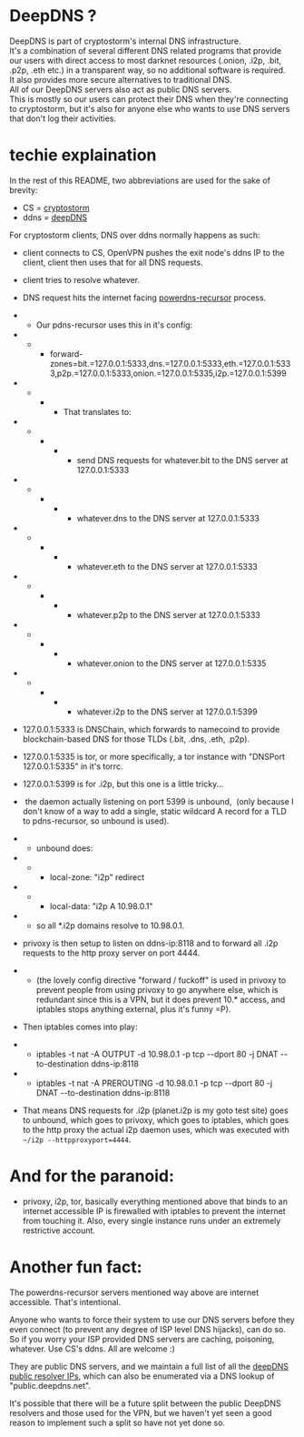 # DeepDNS ?

DeepDNS is part of cryptostorm's internal DNS infrastructure.    
It's a combination of several different DNS related programs that provide our users with direct access to most darknet resources (.onion, .i2p, .bit, .p2p, .eth etc.) in a transparent way, so no additional software is required.   
It also provides more secure alternatives to traditional DNS.    
All of our DeepDNS servers also act as public DNS servers.   
This is mostly so our users can protect their DNS when they're connecting to cryptostorm, but it's also for anyone else who wants to use DNS servers that don't log their activities.   

# techie explaination

In the rest of this README, two abbreviations are used for the sake of brevity:   

  - CS = <a href="https://cryptostorm.is" target="_blank">cryptostorm</a>
  - ddns = <a href="https://cryptostorm.org/viewforum.php?f=46" target="_blank">deepDNS</a>

For cryptostorm clients, DNS over ddns normally happens as such:
 * client connects to CS, OpenVPN pushes the exit node's ddns IP to the client, client then uses that for all DNS requests.
 * client tries to resolve whatever.
 * DNS request hits the internet facing <a href="https://doc.powerdns.com/md/recursor?" target="_blank">powerdns-recursor</a> process.
 * * Our pdns-recursor uses this in it's config:  
 * * *    forward-zones=bit.=127.0.0.1:5333,dns.=127.0.0.1:5333,eth.=127.0.0.1:5333,p2p.=127.0.0.1:5333,onion.=127.0.0.1:5335,i2p.=127.0.0.1:5399
 * * * * That translates to:
 * * * * * send DNS requests for whatever.bit to the DNS server at 127.0.0.1:5333
 * * * * * whatever.dns to the DNS server at 127.0.0.1:5333
 * * * * * whatever.eth to the DNS server at 127.0.0.1:5333
 * * * * * whatever.p2p to the DNS server at 127.0.0.1:5333
 * * * * * whatever.onion to the DNS server at 127.0.0.1:5335
 * * * * * whatever.i2p to the DNS server at 127.0.0.1:5399
 
* 127.0.0.1:5333 is DNSChain, which forwards to namecoind to provide blockchain-based DNS for those TLDs (.bit, .dns, .eth, .p2p).
*  127.0.0.1:5335 is tor, or more specifically, a tor instance with "DNSPort 127.0.0.1:5335" in it's torrc.
*  127.0.0.1:5399 is for .i2p, but this one is a little tricky...
*  the daemon actually listening on port 5399 is unbound,
  (only because I don't know of a way to add a single, static wildcard A record for a TLD to pdns-recursor, so unbound is used).
* *  unbound does:
* * * local-zone: "i2p" redirect
* * * local-data: "i2p A 10.98.0.1"
* * so all *.i2p domains resolve to 10.98.0.1. 
* privoxy is then setup to listen on ddns-ip:8118 and to forward all .i2p requests to the http proxy server on port 4444.
* * (the lovely config directive "forward / fuckoff" is used in privoxy to prevent people from using privoxy to go anywhere else, which is redundant since this is a VPN, but it does prevent 10.* access, and iptables stops anything external, plus it's funny =P).
* Then iptables comes into play:
* * iptables -t nat -A OUTPUT     -d 10.98.0.1 -p tcp --dport 80 -j DNAT --to-destination ddns-ip:8118
* * iptables -t nat -A PREROUTING -d 10.98.0.1 -p tcp --dport 80 -j DNAT --to-destination ddns-ip:8118
* That means DNS requests for .i2p (planet.i2p is my goto test site) goes to unbound, which goes to privoxy, which goes to iptables,
  which goes to the http proxy the actual i2p daemon uses, which was executed with `~/i2p --httpproxyport=4444`.
  
# And for the paranoid:
* privoxy, i2p, tor, basically everything mentioned above that binds to an internet accessible IP is firewalled with iptables to prevent the internet from touching it.
Also, every single instance runs under an extremely restrictive account.

# Another fun fact:     
The powerdns-recursor servers mentioned way above are internet accessible. 
That's intentional.

  Anyone who wants to force their system to use our DNS servers before they even connect (to prevent any degree of ISP level DNS hijacks), can do so. So if you worry your ISP provided DNS servers are caching, poisoning, whatever. Use CS's ddns. All are welcome :)

They are public DNS servers, and we maintain a full list of all the <a href="https://github.com/cryptostorm/cstorm_deepDNS/blob/master/dnscrypt-resolvers.csv" target="_blank">deepDNS public resolver IPs</a>, which can also be enumerated via a DNS lookup of "public.deepdns.net".

It's possible that there will be a future split between the public DeepDNS resolvers and those used for the VPN, but we haven't yet seen a good reason to implement such a split so have not yet done so.
